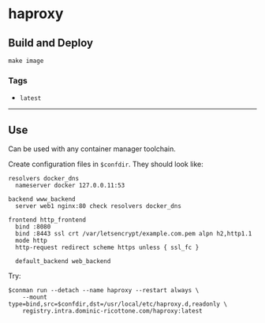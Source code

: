 # haproxy


## Build and Deploy

```
make image
```


### Tags

 + `latest`

----

## Use

Can be used with any container manager toolchain.

Create configuration files in `$confdir`. They should look like:

```
resolvers docker_dns
  nameserver docker 127.0.0.11:53

backend www_backend
  server web1 nginx:80 check resolvers docker_dns

frontend http_frontend
  bind :8080
  bind :8443 ssl crt /var/letsencrypt/example.com.pem alpn h2,http1.1
  mode http
  http-request redirect scheme https unless { ssl_fc }

  default_backend web_backend
```

Try:

```
$conman run --detach --name haproxy --restart always \
    --mount type=bind,src=$confdir,dst=/usr/local/etc/haproxy.d,readonly \
    registry.intra.dominic-ricottone.com/haproxy:latest
```

